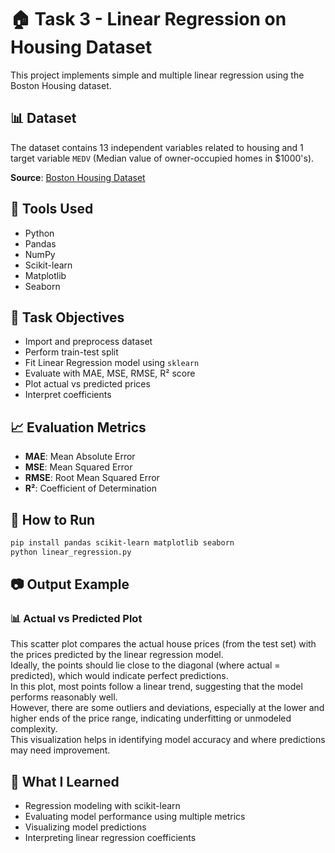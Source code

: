 
# 🏠 Task 3 - Linear Regression on Housing Dataset

This project implements simple and multiple linear regression using the Boston Housing dataset.

## 📊 Dataset

The dataset contains 13 independent variables related to housing and 1 target variable `MEDV` (Median value of owner-occupied homes in $1000's).

**Source**: [Boston Housing Dataset](https://www.kaggle.com/datasets/harishkumardatalab/housing-price-prediction)

## 🔧 Tools Used

- Python
- Pandas
- NumPy
- Scikit-learn
- Matplotlib
- Seaborn

## 📌 Task Objectives

- Import and preprocess dataset
- Perform train-test split
- Fit Linear Regression model using `sklearn`
- Evaluate with MAE, MSE, RMSE, R² score
- Plot actual vs predicted prices
- Interpret coefficients

## 📈 Evaluation Metrics

- **MAE**: Mean Absolute Error
- **MSE**: Mean Squared Error
- **RMSE**: Root Mean Squared Error
- **R²**: Coefficient of Determination

## 🧪 How to Run

```bash
pip install pandas scikit-learn matplotlib seaborn
python linear_regression.py
```

## 📷 Output Example

### 📊 Actual vs Predicted Plot

This scatter plot compares the actual house prices (from the test set) with the prices predicted by the linear regression model.  
Ideally, the points should lie close to the diagonal (where actual = predicted), which would indicate perfect predictions.  
In this plot, most points follow a linear trend, suggesting that the model performs reasonably well.  
However, there are some outliers and deviations, especially at the lower and higher ends of the price range, indicating underfitting or unmodeled complexity.  
This visualization helps in identifying model accuracy and where predictions may need improvement.

## 🧠 What I Learned

- Regression modeling with scikit-learn
- Evaluating model performance using multiple metrics
- Visualizing model predictions
- Interpreting linear regression coefficients

